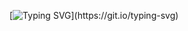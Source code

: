 [![Typing SVG](https://readme-typing-svg.demolab.com?font=Fira+Code&pause=1000&color=00D701&width=435&lines=print('hello+world'))](https://git.io/typing-svg)
